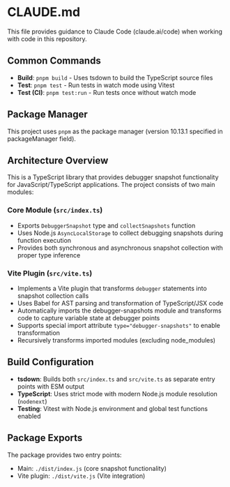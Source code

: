 # CLAUDE.md

This file provides guidance to Claude Code (claude.ai/code) when working with code in this repository.

## Common Commands

- **Build**: `pnpm build` - Uses tsdown to build the TypeScript source files
- **Test**: `pnpm test` - Run tests in watch mode using Vitest
- **Test (CI)**: `pnpm test:run` - Run tests once without watch mode

## Package Manager

This project uses `pnpm` as the package manager (version 10.13.1 specified in packageManager field).

## Architecture Overview

This is a TypeScript library that provides debugger snapshot functionality for JavaScript/TypeScript applications. The project consists of two main modules:

### Core Module (`src/index.ts`)
- Exports `DebuggerSnapshot` type and `collectSnapshots` function
- Uses Node.js `AsyncLocalStorage` to collect debugging snapshots during function execution
- Provides both synchronous and asynchronous snapshot collection with proper type inference

### Vite Plugin (`src/vite.ts`) 
- Implements a Vite plugin that transforms `debugger` statements into snapshot collection calls
- Uses Babel for AST parsing and transformation of TypeScript/JSX code
- Automatically imports the debugger-snapshots module and transforms code to capture variable state at debugger points
- Supports special import attribute `type="debugger-snapshots"` to enable transformation
- Recursively transforms imported modules (excluding node_modules)

## Build Configuration

- **tsdown**: Builds both `src/index.ts` and `src/vite.ts` as separate entry points with ESM output
- **TypeScript**: Uses strict mode with modern Node.js module resolution (`nodenext`)
- **Testing**: Vitest with Node.js environment and global test functions enabled

## Package Exports

The package provides two entry points:
- Main: `./dist/index.js` (core snapshot functionality)
- Vite plugin: `./dist/vite.js` (Vite integration)